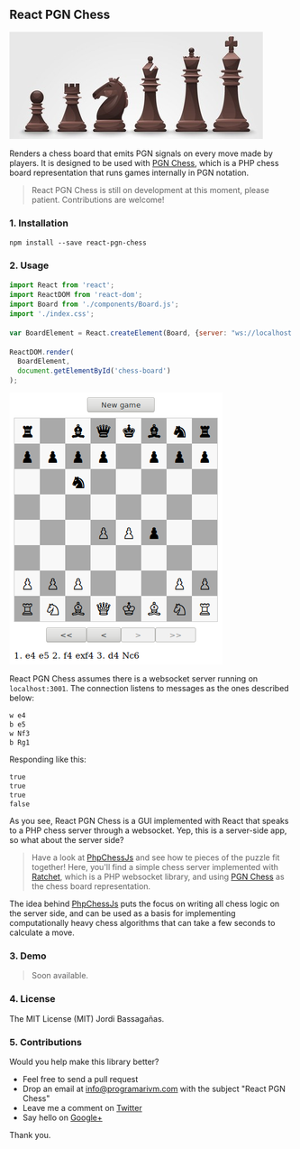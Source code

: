 ## React PGN Chess

![React PGN Chess](/resources/black-chess-pieces.jpg?raw=true)

Renders a chess board that emits PGN signals on every move made by players. It is designed to be used with [PGN Chess](https://github.com/programarivm/pgn-chess), which is a PHP chess board representation that runs games internally in PGN notation.

> React PGN Chess is still on development at this moment, please patient. Contributions are welcome!

### 1. Installation

    npm install --save react-pgn-chess

### 2. Usage

```JavaScript
import React from 'react';
import ReactDOM from 'react-dom';
import Board from './components/Board.js';
import './index.css';

var BoardElement = React.createElement(Board, {server: "ws://localhost:3001"});

ReactDOM.render(
  BoardElement,
  document.getElementById('chess-board')
);
```

![React PGN Chess](/resources/figure-01.png?raw=true)

React PGN Chess assumes there is a websocket server running on `localhost:3001`. The connection listens to messages as the ones described below:

    w e4
    b e5
    w Nf3
    b Rg1

Responding like this:

    true
    true
    true
    false

As you see, React PGN Chess is a GUI implemented with React that speaks to a PHP chess server through a websocket. Yep, this is a server-side app, so what about the server side?

> Have a look at [PhpChessJs](https://github.com/programarivm/php-chess-js) and see how te pieces of the puzzle fit together! Here, you'll find a simple chess server implemented with [Ratchet](http://socketo.me/), which is a PHP websocket library, and using [PGN Chess](https://github.com/programarivm/pgn-chess) as the chess board representation.

The idea behind [PhpChessJs](https://github.com/programarivm/php-chess-js) puts the focus on writing all chess logic on the server side, and can be used as a basis for implementing computationally heavy chess algorithms that can take a few seconds to calculate a move.

### 3. Demo

> Soon available.

### 4. License

The MIT License (MIT) Jordi Bassagañas.

### 5. Contributions

Would you help make this library better?

- Feel free to send a pull request
- Drop an email at info@programarivm.com with the subject "React PGN Chess"
- Leave me a comment on [Twitter](https://twitter.com/programarivm)
- Say hello on [Google+](https://plus.google.com/+Programarivm)

Thank you.
